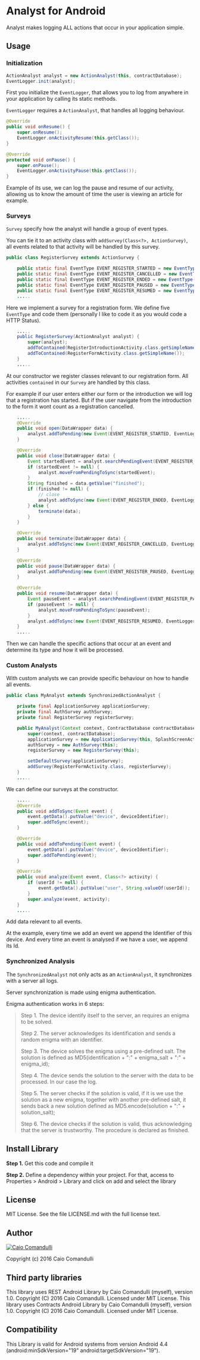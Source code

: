 # Analyst for Android

Analyst makes logging ALL actions that occur in your application simple.

## Usage

### Initialization

````java
ActionAnalyst analyst = new ActionAnalyst(this, contractDatabase);
EventLogger.init(analyst);
````

First you initialize the `EventLogger`,
that allows you to log from anywhere in your application by calling its static methods.

`EventLogger` requires a `ActionAnalyst`, that handles all logging behaviour.

```java
@Override
public void onResume() {
    super.onResume();
    EventLogger.onActivityResume(this.getClass());
}

@Override
protected void onPause() {
    super.onPause();
    EventLogger.onActivityPause(this.getClass());
}
````

Example of its use, we can log the pause and resume of our activity,
allowing us to know the amount of time the user is viewing an article for example.

### Surveys

`Survey` specify how the analyst will handle a group of event types.

You can tie it to an activity class with `addSurvey(Class<?>, ActionSurvey)`,
all events related to that activity will be handled by this survey.

```java
public class RegisterSurvey extends ActionSurvey {

	public static final EventType EVENT_REGISTER_STARTED = new EventType(106, "RegisterStarted", SuperType.Open);
	public static final EventType EVENT_REGISTER_CANCELLED = new EventType(206, "RegisterCancelled", SuperType.Close);
	public static final EventType EVENT_REGISTER_ENDED = new EventType(306, "RegisterEnded", SuperType.Terminated);
	public static final EventType EVENT_REGISTER_PAUSED = new EventType(406, "RegisterPaused", SuperType.Pause);
	public static final EventType EVENT_REGISTER_RESUMED = new EventType(506, "RegisterResumed", SuperType.Resume);
	.....
````

Here we implement a survey for a registration form.
We define five `EventType` and code them (personally I like to code it as you would code a HTTP Status).

```java
    .....
    public RegisterSurvey(ActionAnalyst analyst) {
		super(analyst);
		addToContained(RegisterIntroductionActivity.class.getSimpleName());
		addToContained(RegisterFormActivity.class.getSimpleName());
	}
    .....
````

At our constructor we register classes relevant to our registration form.
All activities `contained` in our `Survey` are handled by this class.

For example if our user enters either our form or the introduction we will log that a registration has started.
But if the user navigate from the introduction to the form it wont count as a registration cancelled.

```java
    .....
	@Override
	public void open(DataWrapper data) {
		analyst.addToPending(new Event(EVENT_REGISTER_STARTED, EventLogger.getCurrentTime(), data));
	}

	@Override
	public void close(DataWrapper data) {
		Event startedEvent = analyst.searchPendingEvent(EVENT_REGISTER_STARTED.getCode());
		if (startedEvent != null) {
			analyst.moveFromPendingToSync(startedEvent);
		}
		String finished = data.getValue("finished");
		if (finished != null) {
			// close
			analyst.addToSync(new Event(EVENT_REGISTER_ENDED, EventLogger.getCurrentTime(), data));
		} else {
			terminate(data);
		}
	}

	@Override
	public void terminate(DataWrapper data) {
		analyst.addToSync(new Event(EVENT_REGISTER_CANCELLED, EventLogger.getCurrentTime(), data));
	}

	@Override
	public void pause(DataWrapper data) {
		analyst.addToPending(new Event(EVENT_REGISTER_PAUSED, EventLogger.getCurrentTime(), data));
	}

	@Override
	public void resume(DataWrapper data) {
		Event pauseEvent = analyst.searchPendingEvent(EVENT_REGISTER_PAUSED.getCode());
		if (pauseEvent != null) {
			analyst.moveFromPendingToSync(pauseEvent);
		}
		analyst.addToSync(new Event(EVENT_REGISTER_RESUMED, EventLogger.getCurrentTime(), data));
	}
    .....

````

Then we can handle the specific actions that occur at an event and determine its type and how it will be processed.

### Custom Analysts

With custom analysts we can provide specific behaviour on how to handle all events.

```java
public class MyAnalyst extends SynchronizedActionAnalyst {

    private final ApplicationSurvey applicationSurvey;
    private final AuthSurvey authSurvey;
    private final RegisterSurvey registerSurvey;

    public MyAnalyst(Context context, ContractDatabase contractDatabase) {
        super(context, contractDatabase);
        applicationSurvey = new ApplicationSurvey(this, SplashScreenActivity.class);
        authSurvey = new AuthSurvey(this);
        registerSurvey = new RegisterSurvey(this);

        setDefaultSurvey(applicationSurvey);
        addSurvey(RegisterFormActivity.class, registerSurvey);
    }
    .....
````

We can define our surveys at the constructor.

```java
    .....
    @Override
    public void addToSync(Event event) {
        event.getData().putValue("device", deviceIdentifier);
        super.addToSync(event);
    }

    @Override
    public void addToPending(Event event) {
        event.getData().putValue("device", deviceIdentifier);
        super.addToPending(event);
    }

    @Override
    public void analyze(Event event, Class<?> activity) {
        if (userId != null) {
            event.getData().putValue("user", String.valueOf(userId));
        }
        super.analyze(event, activity);
    }
    .....
````

Add data relevant to all events.

At the example, every time we add an event we append the Identifier of this device.
And every time an event is analysed if we have a user, we append its Id.

### Synchronized Analysis

The `SynchronizedAnalyst` not only acts as an `ActionAnalyst`,
it synchronizes with a server all logs.

Server synchronization is made using enigma authentication.

Enigma authentication works in 6 steps:

> Step 1. The device identify itself to the server, an requires an enigma to be solved.
>
> Step 2. The server acknowledges its identification and sends a random enigma with an identifier.
>
> Step 3. The device solves the enigma using a pre-defined salt.
>   The solution is defined as MD5(identification + ":" + enigma_salt + ":" + enigma_id);
>
> Step 4. The device sends the solution to the server with the data to be processed. In our case the log.
>
> Step 5. The server checks if the solution is valid, if it is we use the solution as a new enigma, together with another pre-defined salt,
>   it sends back a new solution defined as MD5.encode(solution + ":" + solution_salt);
>
> Step 6. The device checks if the solution is valid, thus acknowledging that the server is trustworthy.
>   The procedure is declared as finished.

## Install Library

__Step 1.__ Get this code and compile it

__Step 2.__ Define a dependency within your project. For that, access to Properties > Android > Library and click on add and select the library

##  License

MIT License. See the file LICENSE.md with the full license text.

## Author

[![Caio Comandulli](https://avatars3.githubusercontent.com/u/3738961?v=3&s=150)](https://github.com/caiocomandulli "On Github")

Copyright (c) 2016 Caio Comandulli

## Third party libraries

This library uses REST Android Library by Caio Comandulli (myself), version 1.0. Copyright (C) 2016 Caio Comandulli. Licensed under MIT License.
This library uses Contracts Android Library by Caio Comandulli (myself), version 1.0. Copyright (C) 2016 Caio Comandulli. Licensed under MIT License.

## Compatibility

This Library is valid for Android systems from version Android 4.4 (android:minSdkVersion="19" android:targetSdkVersion="19").